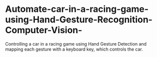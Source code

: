 # Automate-car-in-a-racing-game-using-Hand-Gesture-Recognition-Computer-Vision-
Controlling a car in a racing game using Hand Gesture Detection and mapping each gesture with a keyboard key, which controls the car.
